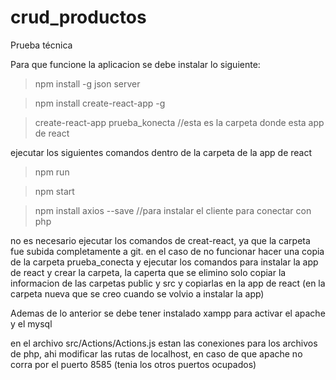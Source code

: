 # crud_productos
Prueba técnica

Para que funcione la aplicacion se debe instalar lo siguiente:
> npm install -g json server

> npm install create-react-app -g

> create-react-app prueba_konecta //esta es la carpeta donde esta app de react

ejecutar los siguientes comandos dentro de la carpeta de la app de react
> npm run

> npm start

> npm install axios --save //para instalar el cliente para conectar con php

no es necesario ejecutar los comandos de creat-react, ya que la carpeta fue subida completamente a git.
en el caso de no funcionar hacer una copia de la carpeta prueba_conecta y ejecutar los comandos 
para instalar la app de react y crear la carpeta, la caperta que se elimino solo copiar la informacion de las carpetas public y src
y copiarlas en la app de react (en la carpeta nueva que se creo cuando se volvio a instalar la app)

Ademas de lo anterior se debe tener instalado xampp para activar el apache y el mysql

en el archivo src/Actions/Actions.js estan las conexiones para los archivos de php, ahi modificar las rutas de localhost, en 
caso de que apache no corra por el puerto 8585 (tenia los otros puertos ocupados)
